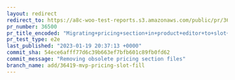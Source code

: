 ```yaml
---
layout: redirect
redirect_to: https://a8c-woo-test-reports.s3.amazonaws.com/public/pr/36500/e2e/index.html
pr_number: 36500
pr_title_encoded: "Migrating+pricing+section+in+product+editor+to+slot+fills"
pr_test_type: e2e
last_published: "2023-01-19 20:37:13 +0000"
commit_sha: 54ece6afff77d6c39b663ef7bfb601c89fb0fd62
commit_message: "Removing obsolete pricing section files"
branch_name: add/36419-mvp-pricing-slot-fill
---
```

